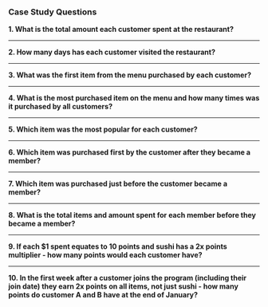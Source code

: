 ### Case Study Questions

**1. What is the total amount each customer spent at the restaurant?**

***

**2. How many days has each customer visited the restaurant?**

***

**3. What was the first item from the menu purchased by each customer?**

***

**4. What is the most purchased item on the menu and how many times was it purchased by all customers?**

***

**5. Which item was the most popular for each customer?**

***

**6. Which item was purchased first by the customer after they became a member?**

***

**7. Which item was purchased just before the customer became a member?**

***

**8. What is the total items and amount spent for each member before they became a member?**

***

**9. If each $1 spent equates to 10 points and sushi has a 2x points multiplier - how many points would each customer have?**

***

**10. In the first week after a customer joins the program (including their join date) they earn 2x points on all items, not just sushi - how many points do customer A and B have at the end of January?**
